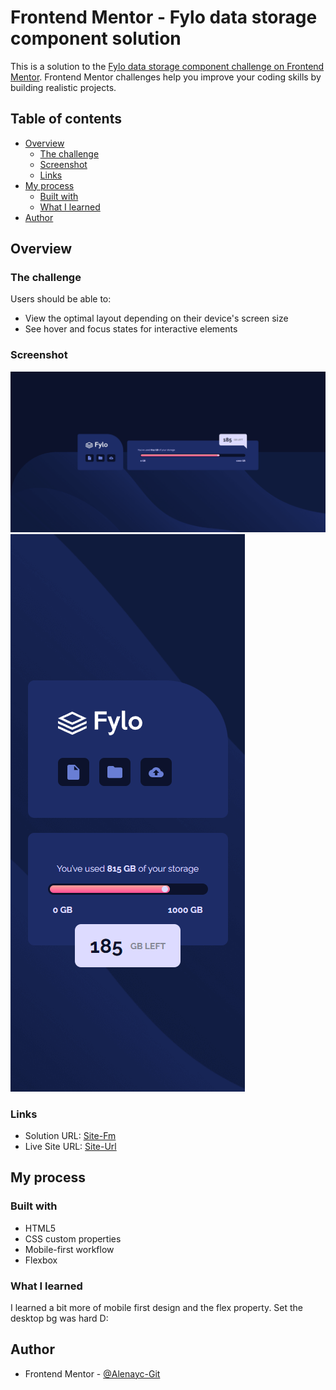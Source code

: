 # Frontend Mentor - Fylo data storage component solution

This is a solution to the [Fylo data storage component challenge on Frontend Mentor](https://www.frontendmentor.io/challenges/fylo-data-storage-component-1dZPRbV5n). Frontend Mentor challenges help you improve your coding skills by building realistic projects. 

## Table of contents

- [Overview](#overview)
  - [The challenge](#the-challenge)
  - [Screenshot](#screenshot)
  - [Links](#links)
- [My process](#my-process)
  - [Built with](#built-with)
  - [What I learned](#what-i-learned)
- [Author](#author)



## Overview

### The challenge

Users should be able to:

- View the optimal layout depending on their device's screen size
- See hover and focus states for interactive elements

### Screenshot

![Desktop](./design/Desktop.png)
![Mobile](./design/Mobile.png)

### Links

- Solution URL: [Site-Fm](https://www.frontendmentor.io/challenges/fylo-data-storage-component-1dZPRbV5n/hub/responsive-fylo-data-storage-with-absolute-propertys-cIkaW5lXSc)
- Live Site URL: [Site-Url](https://fylodatastoragecompfm.netlify.app/)

## My process

### Built with

- HTML5
- CSS custom properties
- Mobile-first workflow
- Flexbox


### What I learned

I learned a bit more of mobile first design and the flex property. Set the desktop bg was hard D:


## Author

- Frontend Mentor - [@Alenayc-Git](https://www.frontendmentor.io/profile/Alenayc-Git)
